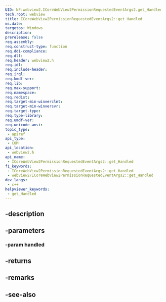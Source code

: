 ```yaml
---
UID: NF:webview2.ICoreWebView2PermissionRequestedEventArgs2.get_Handled
tech.root: webview
title: ICoreWebView2PermissionRequestedEventArgs2::get_Handled
ms.date: 
targetos: Windows
description: 
prerelease: false
req.assembly: 
req.construct-type: function
req.ddi-compliance: 
req.dll: 
req.header: webview2.h
req.idl: 
req.include-header: 
req.irql: 
req.kmdf-ver: 
req.lib: 
req.max-support: 
req.namespace: 
req.redist: 
req.target-min-winverclnt: 
req.target-min-winversvr: 
req.target-type: 
req.type-library: 
req.umdf-ver: 
req.unicode-ansi: 
topic_type:
 - apiref
api_type:
 - COM
api_location:
 - webview2.h
api_name:
 - ICoreWebView2PermissionRequestedEventArgs2::get_Handled
f1_keywords:
 - ICoreWebView2PermissionRequestedEventArgs2::get_Handled
 - webview2/ICoreWebView2PermissionRequestedEventArgs2::get_Handled
dev_langs:
 - c++
helpviewer_keywords:
 - get_Handled
---
```


## -description

## -parameters

### -param handled

## -returns

## -remarks

## -see-also

